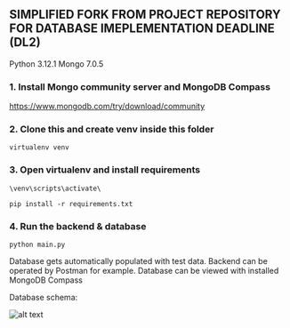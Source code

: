 ## SIMPLIFIED FORK FROM PROJECT REPOSITORY FOR DATABASE IMEPLEMENTATION DEADLINE (DL2)

Python 3.12.1
Mongo 7.0.5

### 1. Install Mongo community server and MongoDB Compass
https://www.mongodb.com/try/download/community

### 2. Clone this and create venv inside this folder
`virtualenv venv`

### 3. Open virtualenv and install requirements
```\venv\scripts\activate\```

```pip install -r requirements.txt```

### 4. Run the backend & database

```python main.py```

Database gets automatically populated with test data. Backend can be operated by Postman for example. Database can be viewed with installed MongoDB Compass

Database schema:

![alt text](image.png)
